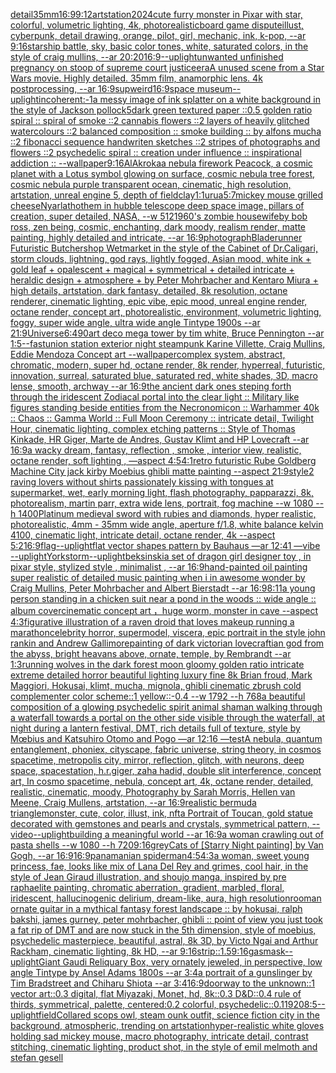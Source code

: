 [detail](https://www.ebank.nz/aiartgenerator?category=detail)[35mm](https://www.ebank.nz/aiartgenerator?category=35mm)[16:9](https://www.ebank.nz/aiartgenerator?category=16%3A9)[9:12](https://www.ebank.nz/aiartgenerator?category=9%3A12)[artstation](https://www.ebank.nz/aiartgenerator?category=artstation)[2024](https://www.ebank.nz/aiartgenerator?category=2024)[cute furry monster in Pixar with star, colorful, volumetric lighting, 4k, photorealistic](https://www.ebank.nz/aiartgenerator?category=cute%2520furry%2520monster%2520in%2520Pixar%2520with%2520star%2C%2520colorful%2C%2520volumetric%2520lighting%2C%25204k%2C%2520photorealistic)[board game dispute](https://www.ebank.nz/aiartgenerator?category=board%2520game%2520dispute)[illust, cyberpunk, detail drawing, orange, pilot, girl, mechanic, ink, k-pop, --ar 9:16](https://www.ebank.nz/aiartgenerator?category=illust%2C%2520cyberpunk%2C%2520detail%2520drawing%2C%2520orange%2C%2520pilot%2C%2520girl%2C%2520mechanic%2C%2520ink%2C%2520k-pop%2C%2520--ar%25209%3A16)[starship battle, sky, basic color tones, white, saturated colors, in the style of craig mullins, --ar 20:20](https://www.ebank.nz/aiartgenerator?category=starship%2520battle%2C%2520sky%2C%2520basic%2520color%2520tones%2C%2520white%2C%2520saturated%2520colors%2C%2520in%2520the%2520style%2520of%2520craig%2520mullins%2C%2520--ar%252020%3A20)[16:9](https://www.ebank.nz/aiartgenerator?category=16%3A9)[--uplight](https://www.ebank.nz/aiartgenerator?category=--uplight)[unwanted unfinished pregnancy on stoop of supreme court justice](https://www.ebank.nz/aiartgenerator?category=unwanted%2520unfinished%2520pregnancy%2520on%2520stoop%2520of%2520supreme%2520court%2520justice)[era](https://www.ebank.nz/aiartgenerator?category=era)[A unused scene from a Star Wars movie. Highly detailed. 35mm film, anamorphic lens. 4k postprocessing, --ar 16:9](https://www.ebank.nz/aiartgenerator?category=A%2520unused%2520scene%2520from%2520a%2520Star%2520Wars%2520movie.%2520Highly%2520detailed.%252035mm%2520film%2C%2520anamorphic%2520lens.%25204k%2520postprocessing%2C%2520--ar%252016%3A9)[sup](https://www.ebank.nz/aiartgenerator?category=sup)[weird](https://www.ebank.nz/aiartgenerator?category=weird)[16:9](https://www.ebank.nz/aiartgenerator?category=16%3A9)[space museum](https://www.ebank.nz/aiartgenerator?category=space%2520museum)[--uplight](https://www.ebank.nz/aiartgenerator?category=--uplight)[incoherent:-1](https://www.ebank.nz/aiartgenerator?category=incoherent%3A-1)[a messy image of ink splatter on a white background in the style of Jackson pollock](https://www.ebank.nz/aiartgenerator?category=a%2520messy%2520image%2520of%2520ink%2520splatter%2520on%2520a%2520white%2520background%2520in%2520the%2520style%2520of%2520Jackson%2520pollock)[5](https://www.ebank.nz/aiartgenerator?category=5)[dark green textured paper ::0.5 golden ratio spiral :: spiral of smoke ::2 cannabis flowers ::2 layers of heavily glitched watercolours ::2 balanced composition :: smoke building :: by alfons mucha ::2 fibonacci sequence handwriten sketches ::2 stripes of photographs and flowers ::2 psychedelic spiral :: creation under influence :: inspirational addiction :: --wallpaper](https://www.ebank.nz/aiartgenerator?category=dark%2520green%2520textured%2520paper%2520%3A%3A0.5%2520golden%2520ratio%2520spiral%2520%3A%3A%2520spiral%2520of%2520smoke%2520%3A%3A2%2520cannabis%2520flowers%2520%3A%3A2%2520layers%2520of%2520heavily%2520glitched%2520watercolours%2520%3A%3A2%2520balanced%2520composition%2520%3A%3A%2520smoke%2520building%2520%3A%3A%2520by%2520alfons%2520mucha%2520%3A%3A2%2520fibonacci%2520sequence%2520handwriten%2520sketches%2520%3A%3A2%2520stripes%2520of%2520photographs%2520and%2520flowers%2520%3A%3A2%2520psychedelic%2520spiral%2520%3A%3A%2520creation%2520under%2520influence%2520%3A%3A%2520inspirational%2520addiction%2520%3A%3A%2520--wallpaper)[9:16](https://www.ebank.nz/aiartgenerator?category=9%3A16)[AlAkroka](https://www.ebank.nz/aiartgenerator?category=AlAkroka)[a nebula firework Peacock, a cosmic planet with a Lotus symbol glowing on surface, cosmic nebula tree forest, cosmic nebula purple transparent ocean, cinematic, high resolution, artstation, unreal engine 5, depth of field](https://www.ebank.nz/aiartgenerator?category=a%2520nebula%2520firework%2520Peacock%2C%2520a%2520cosmic%2520planet%2520with%2520a%2520Lotus%2520symbol%2520glowing%2520on%2520surface%2C%2520cosmic%2520nebula%2520tree%2520forest%2C%2520cosmic%2520nebula%2520purple%2520transparent%2520ocean%2C%2520cinematic%2C%2520high%2520resolution%2C%2520artstation%2C%2520unreal%2520engine%25205%2C%2520depth%2520of%2520field)[clay](https://www.ebank.nz/aiartgenerator?category=clay)[1:1](https://www.ebank.nz/aiartgenerator?category=1%3A1)[urua](https://www.ebank.nz/aiartgenerator?category=urua)[5:7](https://www.ebank.nz/aiartgenerator?category=5%3A7)[mickey mouse grilled cheese](https://www.ebank.nz/aiartgenerator?category=mickey%2520mouse%2520grilled%2520cheese)[Nyarlathothem in hubble telescope deep space image, pillars of creation, super detailed, NASA, --w 512](https://www.ebank.nz/aiartgenerator?category=Nyarlathothem%2520in%2520hubble%2520telescope%2520deep%2520space%2520image%2C%2520pillars%2520of%2520creation%2C%2520super%2520detailed%2C%2520NASA%2C%2520--w%2520512)[1960's zombie housewife](https://www.ebank.nz/aiartgenerator?category=1960%27s%2520zombie%2520housewife)[by bob ross, zen being, cosmic, enchanting, dark moody, realism render, matte painting, highly detailed and intricate, --ar 16:9](https://www.ebank.nz/aiartgenerator?category=by%2520bob%2520ross%2C%2520zen%2520being%2C%2520cosmic%2C%2520enchanting%2C%2520dark%2520moody%2C%2520realism%2520render%2C%2520matte%2520painting%2C%2520highly%2520detailed%2520and%2520intricate%2C%2520--ar%252016%3A9)[photograph](https://www.ebank.nz/aiartgenerator?category=photograph)[Bladerunner Futuristic Butchershop Wetmarket in the style of the Cabinet of Dr.Caligari, storm clouds, lightning, god rays, lightly fogged, Asian mood, white ink + gold leaf + opalescent + magical + symmetrical + detailed intricate + heraldic design + atmosphere + by Peter Mohrbacher and Kentaro Miura + high details, artstation, dark fantasy, detailed, 8k resolution, octane renderer, cinematic lighting, epic vibe, epic mood, unreal engine render, octane render, concept art, photorealistic, environment, volumetric lighting, foggy, super wide angle, ultra wide angle Tintype 1900s  --ar 21:9](https://www.ebank.nz/aiartgenerator?category=Bladerunner%2520Futuristic%2520Butchershop%2520Wetmarket%2520in%2520the%2520style%2520of%2520the%2520Cabinet%2520of%2520Dr.Caligari%2C%2520storm%2520clouds%2C%2520lightning%2C%2520god%2520rays%2C%2520lightly%2520fogged%2C%2520Asian%2520mood%2C%2520white%2520ink%2520%2B%2520gold%2520leaf%2520%2B%2520opalescent%2520%2B%2520magical%2520%2B%2520symmetrical%2520%2B%2520detailed%2520intricate%2520%2B%2520heraldic%2520design%2520%2B%2520atmosphere%2520%2B%2520by%2520Peter%2520Mohrbacher%2520and%2520Kentaro%2520Miura%2520%2B%2520high%2520details%2C%2520artstation%2C%2520dark%2520fantasy%2C%2520detailed%2C%25208k%2520resolution%2C%2520octane%2520renderer%2C%2520cinematic%2520lighting%2C%2520epic%2520vibe%2C%2520epic%2520mood%2C%2520unreal%2520engine%2520render%2C%2520octane%2520render%2C%2520concept%2520art%2C%2520photorealistic%2C%2520environment%2C%2520volumetric%2520lighting%2C%2520foggy%2C%2520super%2520wide%2520angle%2C%2520ultra%2520wide%2520angle%2520Tintype%25201900s%2520%2520--ar%252021%3A9)[Universe](https://www.ebank.nz/aiartgenerator?category=Universe)[6:4](https://www.ebank.nz/aiartgenerator?category=6%3A4)[90](https://www.ebank.nz/aiartgenerator?category=90)[art deco mega tower by tim white, Bruce Pennington --ar 1:5](https://www.ebank.nz/aiartgenerator?category=art%2520deco%2520mega%2520tower%2520by%2520tim%2520white%2C%2520Bruce%2520Pennington%2520--ar%25201%3A5)[--fast](https://www.ebank.nz/aiartgenerator?category=--fast)[union station exterior night steampunk Karine Villette, Craig Mullins, Eddie Mendoza Concept art --wallpaper](https://www.ebank.nz/aiartgenerator?category=union%2520station%2520exterior%2520night%2520steampunk%2520Karine%2520Villette%2C%2520Craig%2520Mullins%2C%2520Eddie%2520Mendoza%2520Concept%2520art%2520--wallpaper)[complex system, abstract, chromatic, modern, super hd, octane render, 8k render, hyperreal, futuristic, innovation, surreal, saturated blue, saturated red, white shades, 3D, macro lense, smooth, archway --ar 16:9](https://www.ebank.nz/aiartgenerator?category=complex%2520system%2C%2520abstract%2C%2520chromatic%2C%2520modern%2C%2520super%2520hd%2C%2520octane%2520render%2C%25208k%2520render%2C%2520hyperreal%2C%2520futuristic%2C%2520innovation%2C%2520surreal%2C%2520saturated%2520blue%2C%2520saturated%2520red%2C%2520white%2520shades%2C%25203D%2C%2520macro%2520lense%2C%2520smooth%2C%2520archway%2520--ar%252016%3A9)[the ancient dark ones steping forth through the iridescent Zodiacal portal into the clear light :: Military like figures standing beside entities from the Necronomicon :: Warhammer 40k :: Chaos :: Gamma World :: Full Moon Ceremony :: intricate detail, Twilight Hour, cinematic lighting, complex etching patterns :: Style of Thomas Kinkade, HR Giger, Marte de Andres, Gustav Klimt and HP Lovecraft --ar 16:9](https://www.ebank.nz/aiartgenerator?category=the%2520ancient%2520dark%2520ones%2520steping%2520forth%2520through%2520the%2520iridescent%2520Zodiacal%2520portal%2520into%2520the%2520clear%2520light%2520%3A%3A%2520Military%2520like%2520figures%2520standing%2520beside%2520entities%2520from%2520the%2520Necronomicon%2520%3A%3A%2520Warhammer%252040k%2520%3A%3A%2520Chaos%2520%3A%3A%2520Gamma%2520World%2520%3A%3A%2520Full%2520Moon%2520Ceremony%2520%3A%3A%2520intricate%2520detail%2C%2520Twilight%2520Hour%2C%2520cinematic%2520lighting%2C%2520complex%2520etching%2520patterns%2520%3A%3A%2520Style%2520of%2520Thomas%2520Kinkade%2C%2520HR%2520Giger%2C%2520Marte%2520de%2520Andres%2C%2520Gustav%2520Klimt%2520and%2520HP%2520Lovecraft%2520--ar%252016%3A9)[a wacky dream, fantasy, reflection , smoke , interior view, realistic, octane render, soft lighting , —aspect 4:5](https://www.ebank.nz/aiartgenerator?category=a%2520wacky%2520dream%2C%2520fantasy%2C%2520reflection%2520%2C%2520smoke%2520%2C%2520interior%2520view%2C%2520realistic%2C%2520octane%2520render%2C%2520soft%2520lighting%2520%2C%2520%E2%80%94aspect%25204%3A5)[4:1](https://www.ebank.nz/aiartgenerator?category=4%3A1)[retro futuristic Rube Goldberg Machine City jack kirby Moebius  ghibli matte painting  --aspect 21:9](https://www.ebank.nz/aiartgenerator?category=retro%2520futuristic%2520Rube%2520Goldberg%2520Machine%2520City%2520jack%2520kirby%2520Moebius%2520%2520ghibli%2520matte%2520painting%2520%2520--aspect%252021%3A9)[style](https://www.ebank.nz/aiartgenerator?category=style)[2 raving lovers without shirts passionately kissing with tongues at supermarket, wet, early morning light, flash photography, papparazzi, 8k, photorealism, martin parr, extra wide lens, portrait, fog machine --w 1080 --h 1400](https://www.ebank.nz/aiartgenerator?category=2%2520raving%2520lovers%2520without%2520shirts%2520passionately%2520kissing%2520with%2520tongues%2520at%2520supermarket%2C%2520wet%2C%2520early%2520morning%2520light%2C%2520flash%2520photography%2C%2520papparazzi%2C%25208k%2C%2520photorealism%2C%2520martin%2520parr%2C%2520extra%2520wide%2520lens%2C%2520portrait%2C%2520fog%2520machine%2520--w%25201080%2520--h%25201400)[Platinum medieval sword with rubies and diamonds, hyper realistic, photorealistic, 4mm - 35mm wide angle, aperture f/1.8, white balance kelvin 4100, cinematic light, intricate detail, octane render, 4k --aspect 5:2](https://www.ebank.nz/aiartgenerator?category=Platinum%2520medieval%2520sword%2520with%2520rubies%2520and%2520diamonds%2C%2520hyper%2520realistic%2C%2520photorealistic%2C%25204mm%2520-%252035mm%2520wide%2520angle%2C%2520aperture%2520f/1.8%2C%2520white%2520balance%2520kelvin%25204100%2C%2520cinematic%2520light%2C%2520intricate%2520detail%2C%2520octane%2520render%2C%25204k%2520--aspect%25205%3A2)[16:9](https://www.ebank.nz/aiartgenerator?category=16%3A9)[flag](https://www.ebank.nz/aiartgenerator?category=flag)[--uplight](https://www.ebank.nz/aiartgenerator?category=--uplight)[flat vector shapes pattern by Bauhaus —ar 12:41 —vibe --uplight](https://www.ebank.nz/aiartgenerator?category=flat%2520vector%2520shapes%2520pattern%2520by%2520Bauhaus%2520%E2%80%94ar%252012%3A41%2520%E2%80%94vibe%2520--uplight)[York](https://www.ebank.nz/aiartgenerator?category=York)[storm](https://www.ebank.nz/aiartgenerator?category=storm)[--uplight](https://www.ebank.nz/aiartgenerator?category=--uplight)[beksinski](https://www.ebank.nz/aiartgenerator?category=beksinski)[a set of dragon girl designer toy , in pixar style, stylized style , minimalist , --ar 16:9](https://www.ebank.nz/aiartgenerator?category=a%2520set%2520of%2520dragon%2520girl%2520designer%2520toy%2520%2C%2520in%2520pixar%2520style%2C%2520stylized%2520style%2520%2C%2520minimalist%2520%2C%2520--ar%252016%3A9)[hand-painted oil painting super realistic of detailed music painting when i in awesome wonder by Craig Mullins, Peter Mohrbacher and Albert Bierstadt --ar 16:9](https://www.ebank.nz/aiartgenerator?category=hand-painted%2520oil%2520painting%2520super%2520realistic%2520of%2520detailed%2520music%2520painting%2520when%2520i%2520in%2520awesome%2520wonder%2520by%2520Craig%2520Mullins%2C%2520Peter%2520Mohrbacher%2520and%2520Albert%2520Bierstadt%2520--ar%252016%3A9)[8:11](https://www.ebank.nz/aiartgenerator?category=8%3A11)[a young person standing in a chicken suit near a pond in the woods :: wide angle :: album cover](https://www.ebank.nz/aiartgenerator?category=a%2520young%2520person%2520standing%2520in%2520a%2520chicken%2520suit%2520near%2520a%2520pond%2520in%2520the%2520woods%2520%3A%3A%2520wide%2520angle%2520%3A%3A%2520album%2520cover)[cinematic concept art ，huge worm, monster in cave  --aspect 4:3](https://www.ebank.nz/aiartgenerator?category=cinematic%2520concept%2520art%2520%EF%BC%8Chuge%2520worm%2C%2520monster%2520in%2520cave%2520%2520--aspect%25204%3A3)[figurative illustration of a raven droid that loves makeup running a marathon](https://www.ebank.nz/aiartgenerator?category=figurative%2520illustration%2520of%2520a%2520raven%2520droid%2520that%2520loves%2520makeup%2520running%2520a%2520marathon)[celebrity horror, supermodel, viscera, epic portrait in the style john rankin and Andrew Gallimore](https://www.ebank.nz/aiartgenerator?category=celebrity%2520horror%2C%2520supermodel%2C%2520viscera%2C%2520epic%2520portrait%2520in%2520the%2520style%2520john%2520rankin%2520and%2520Andrew%2520Gallimore)[painting of dark victorian lovecraftian god from the abyss, bright heavans above, ornate, temple, by Rembrandt --ar 1:3](https://www.ebank.nz/aiartgenerator?category=painting%2520of%2520dark%2520victorian%2520lovecraftian%2520god%2520from%2520the%2520abyss%2C%2520bright%2520heavans%2520above%2C%2520ornate%2C%2520temple%2C%2520by%2520Rembrandt%2520--ar%25201%3A3)[running wolves in the dark forest moon gloomy golden ratio intricate extreme detailed horror beautiful lighting luxury fine 8k Brian froud, Mark Maggiori, Hokusai, klimt, mucha, mignola, ghibli cinematic zbrush cold complementer color scheme::1 yellow::-0.4 --w 1792 --h 768](https://www.ebank.nz/aiartgenerator?category=running%2520wolves%2520in%2520the%2520dark%2520forest%2520moon%2520gloomy%2520golden%2520ratio%2520intricate%2520extreme%2520detailed%2520horror%2520beautiful%2520lighting%2520luxury%2520fine%25208k%2520Brian%2520froud%2C%2520Mark%2520Maggiori%2C%2520Hokusai%2C%2520klimt%2C%2520mucha%2C%2520mignola%2C%2520ghibli%2520cinematic%2520zbrush%2520cold%2520complementer%2520color%2520scheme%3A%3A1%2520yellow%3A%3A-0.4%2520--w%25201792%2520--h%2520768)[a beautiful composition of a glowing psychedelic spirit animal shaman walking through a waterfall towards a portal on the other side visible through the waterfall, at night during a lantern festival, DMT,  rich details full of texture, style by Mœbius and Katsuhiro Otomo and Pogo —ar 12:16 —test](https://www.ebank.nz/aiartgenerator?category=a%2520beautiful%2520composition%2520of%2520a%2520glowing%2520psychedelic%2520spirit%2520animal%2520shaman%2520walking%2520through%2520a%2520waterfall%2520towards%2520a%2520portal%2520on%2520the%2520other%2520side%2520visible%2520through%2520the%2520waterfall%2C%2520at%2520night%2520during%2520a%2520lantern%2520festival%2C%2520DMT%2C%2520%2520rich%2520details%2520full%2520of%2520texture%2C%2520style%2520by%2520M%C5%93bius%2520and%2520Katsuhiro%2520Otomo%2520and%2520Pogo%2520%E2%80%94ar%252012%3A16%2520%E2%80%94test)[A nebula, quantum entanglement, phoniex, cityscape, fabric universe, string theory, in cosmos spacetime, metropolis city, mirror, reflection, glitch, with neurons, deep space, spacestation, h.r.giger, zaha hadid, double slit interference, concept art, In cosmo spacetime, nebula, concept art, 4k, octane render, detailed, realistic, cinematic, moody, Photography by Sarah Morris, Hellen van Meene, Craig Mullens, artstation, --ar 16:9](https://www.ebank.nz/aiartgenerator?category=A%2520nebula%2C%2520quantum%2520entanglement%2C%2520phoniex%2C%2520cityscape%2C%2520fabric%2520universe%2C%2520string%2520theory%2C%2520in%2520cosmos%2520spacetime%2C%2520metropolis%2520city%2C%2520mirror%2C%2520reflection%2C%2520glitch%2C%2520with%2520neurons%2C%2520deep%2520space%2C%2520spacestation%2C%2520h.r.giger%2C%2520zaha%2520hadid%2C%2520double%2520slit%2520interference%2C%2520concept%2520art%2C%2520In%2520cosmo%2520spacetime%2C%2520nebula%2C%2520concept%2520art%2C%25204k%2C%2520octane%2520render%2C%2520detailed%2C%2520realistic%2C%2520cinematic%2C%2520moody%2C%2520Photography%2520by%2520Sarah%2520Morris%2C%2520Hellen%2520van%2520Meene%2C%2520Craig%2520Mullens%2C%2520artstation%2C%2520--ar%252016%3A9)[realistic bermuda triangle](https://www.ebank.nz/aiartgenerator?category=realistic%2520bermuda%2520triangle)[monster, cute, color, illust, ink, nft](https://www.ebank.nz/aiartgenerator?category=monster%2C%2520cute%2C%2520color%2C%2520illust%2C%2520ink%2C%2520nft)[a Portrait of Toucan, gold statue decorated with gemstones and  pearls and crystals, symmetrical pattern, --video](https://www.ebank.nz/aiartgenerator?category=a%2520Portrait%2520of%2520Toucan%2C%2520gold%2520statue%2520decorated%2520with%2520gemstones%2520and%2520%2520pearls%2520and%2520crystals%2C%2520symmetrical%2520pattern%2C%2520--video)[--uplight](https://www.ebank.nz/aiartgenerator?category=--uplight)[building a meaningful world --ar 16:9](https://www.ebank.nz/aiartgenerator?category=building%2520a%2520meaningful%2520world%2520--ar%252016%3A9)[a woman crawling out of pasta shells --w 1080 --h 720](https://www.ebank.nz/aiartgenerator?category=a%2520woman%2520crawling%2520out%2520of%2520pasta%2520shells%2520--w%25201080%2520--h%2520720)[9:16](https://www.ebank.nz/aiartgenerator?category=9%3A16)[grey](https://www.ebank.nz/aiartgenerator?category=grey)[Cats of [Starry Night painting] by Van Gogh, --ar 16:9](https://www.ebank.nz/aiartgenerator?category=Cats%2520of%2520%5BStarry%2520Night%2520painting%5D%2520by%2520Van%2520Gogh%2C%2520--ar%252016%3A9)[16:9](https://www.ebank.nz/aiartgenerator?category=16%3A9)[panamanian spiderman](https://www.ebank.nz/aiartgenerator?category=panamanian%2520spiderman)[4:5](https://www.ebank.nz/aiartgenerator?category=4%3A5)[4:3](https://www.ebank.nz/aiartgenerator?category=4%3A3)[a woman, sweet young princess, fae, looks like mix of Lana Del Rey and grimes, cool hair, in the style of Jean Giraud illustration, and shoujo manga, inspired by pre raphaelite painting, chromatic aberration, gradient, marbled, floral, iridescent, hallucinogenic delirium, dream-like, aura, high resolution](https://www.ebank.nz/aiartgenerator?category=a%2520woman%2C%2520sweet%2520young%2520princess%2C%2520fae%2C%2520looks%2520like%2520mix%2520of%2520Lana%2520Del%2520Rey%2520and%2520grimes%2C%2520cool%2520hair%2C%2520in%2520the%2520style%2520of%2520Jean%2520Giraud%2520illustration%2C%2520and%2520shoujo%2520manga%2C%2520inspired%2520by%2520pre%2520raphaelite%2520painting%2C%2520chromatic%2520aberration%2C%2520gradient%2C%2520marbled%2C%2520floral%2C%2520iridescent%2C%2520hallucinogenic%2520delirium%2C%2520dream-like%2C%2520aura%2C%2520high%2520resolution)[room](https://www.ebank.nz/aiartgenerator?category=room)[an ornate guitar in a mythical fantasy forest landscape :: by hokusai, ralph bakshi, james gurney, peter mohrbacher, ghibli :: point of view you just took a fat rip of DMT and are now stuck in the 5th dimension, style of moebius, psychedelic masterpiece, beautiful, astral, 8k 3D, by Victo Ngai and Arthur Rackham, cinematic lighting, 8k HD, --ar 9:16](https://www.ebank.nz/aiartgenerator?category=an%2520ornate%2520guitar%2520in%2520a%2520mythical%2520fantasy%2520forest%2520landscape%2520%3A%3A%2520by%2520hokusai%2C%2520ralph%2520bakshi%2C%2520james%2520gurney%2C%2520peter%2520mohrbacher%2C%2520ghibli%2520%3A%3A%2520point%2520of%2520view%2520you%2520just%2520took%2520a%2520fat%2520rip%2520of%2520DMT%2520and%2520are%2520now%2520stuck%2520in%2520the%25205th%2520dimension%2C%2520style%2520of%2520moebius%2C%2520psychedelic%2520masterpiece%2C%2520beautiful%2C%2520astral%2C%25208k%25203D%2C%2520by%2520Victo%2520Ngai%2520and%2520Arthur%2520Rackham%2C%2520cinematic%2520lighting%2C%25208k%2520HD%2C%2520--ar%25209%3A16)[strip::1.5](https://www.ebank.nz/aiartgenerator?category=strip%3A%3A1.5)[9:16](https://www.ebank.nz/aiartgenerator?category=9%3A16)[gasmask](https://www.ebank.nz/aiartgenerator?category=gasmask)[--uplight](https://www.ebank.nz/aiartgenerator?category=--uplight)[Giant Gaudi Reliquary Box, very ornately jeweled, in perspective, low angle Tintype by Ansel Adams 1800s --ar 3:4](https://www.ebank.nz/aiartgenerator?category=Giant%2520Gaudi%2520Reliquary%2520Box%2C%2520very%2520ornately%2520jeweled%2C%2520in%2520perspective%2C%2520low%2520angle%2520Tintype%2520by%2520Ansel%2520Adams%25201800s%2520--ar%25203%3A4)[a portrait of a gunslinger by Tim Bradstreet and Chiharu Shiota --ar 3:4](https://www.ebank.nz/aiartgenerator?category=a%2520portrait%2520of%2520a%2520gunslinger%2520by%2520Tim%2520Bradstreet%2520and%2520Chiharu%2520Shiota%2520--ar%25203%3A4)[16:9](https://www.ebank.nz/aiartgenerator?category=16%3A9)[doorway to the unknown::1 vector art::0.3 digital, flat Miyazaki, Monet, hd, 8k::0.3 D&D::0.4 rule of thirds, symmetrical, palette, centered:0.2 colorful, psychedelic::0.1](https://www.ebank.nz/aiartgenerator?category=doorway%2520to%2520the%2520unknown%3A%3A1%2520vector%2520art%3A%3A0.3%2520digital%2C%2520flat%2520Miyazaki%2C%2520Monet%2C%2520hd%2C%25208k%3A%3A0.3%2520D%26D%3A%3A0.4%2520rule%2520of%2520thirds%2C%2520symmetrical%2C%2520palette%2C%2520centered%3A0.2%2520colorful%2C%2520psychedelic%3A%3A0.1)[1920](https://www.ebank.nz/aiartgenerator?category=1920)[8:5](https://www.ebank.nz/aiartgenerator?category=8%3A5)[--uplight](https://www.ebank.nz/aiartgenerator?category=--uplight)[field](https://www.ebank.nz/aiartgenerator?category=field)[Collared scops owl, steam ounk outfit, science fiction city in the background, atmospheric, trending on artstation](https://www.ebank.nz/aiartgenerator?category=Collared%2520scops%2520owl%2C%2520steam%2520ounk%2520outfit%2C%2520science%2520fiction%2520city%2520in%2520the%2520background%2C%2520atmospheric%2C%2520trending%2520on%2520artstation)[hyper-realistic white gloves holding sad mickey mouse, macro photography,  intricate detail, contrast stitching, cinematic lighting, product shot, in the style of emil melmoth and stefan gesell](https://www.ebank.nz/aiartgenerator?category=hyper-realistic%2520white%2520gloves%2520holding%2520sad%2520mickey%2520mouse%2C%2520macro%2520photography%2C%2520%2520intricate%2520detail%2C%2520contrast%2520stitching%2C%2520cinematic%2520lighting%2C%2520product%2520shot%2C%2520in%2520the%2520style%2520of%2520emil%2520melmoth%2520and%2520stefan%2520gesell)